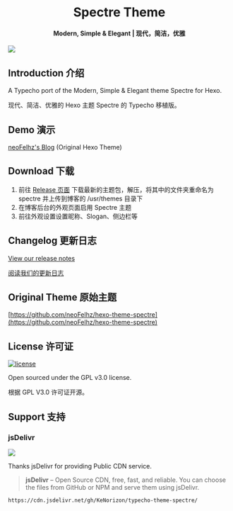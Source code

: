 <h1 align="center">Spectre Theme</h1>

<h4 align="center">Modern, Simple & Elegant | 现代，简洁，优雅</h1>

![](https://i.loli.net/2018/02/23/5a9026207957f.png)

## Introduction 介绍

A Typecho port of the Modern, Simple & Elegant theme Spectre for Hexo.

现代、简洁、优雅的 Hexo 主题 Spectre 的 Typecho 移植版。

## Demo 演示

[neoFelhz's Blog](https://blog.nfz.moe) (Original Hexo Theme)

## Download 下载

1. 前往 [Release 页面](https://github.com/KeNorizon/typecho-theme-spectre/releases/latest) 下载最新的主题包，解压，将其中的文件夹重命名为 spectre 并上传到博客的 /usr/themes 目录下
2. 在博客后台的外观页面启用 Spectre 主题
3. 前往外观设置设置昵称、Slogan、侧边栏等

## Changelog 更新日志

[View our release notes](https://github.com/KeNorizon/typecho-theme-spectre/releases)

[阅读我们的更新日志](https://github.com/KeNorizon/typecho-theme-spectre/releases)

## Original Theme 原始主题

[https://github.com/neoFelhz/hexo-theme-spectre](https://github.com/neoFelhz/hexo-theme-spectre)

## License 许可证

[![license](https://img.shields.io/github/license/neoFelhz/hexo-theme-spectre.svg?style=flat-square)](https://github.com/neoFelhz/hexo-theme-spectre/blob/master/LICENSE)

Open sourced under the GPL v3.0 license.

根据 GPL V3.0 许可证开源。

## Support 支持

### jsDelivr

[![](https://i.loli.net/2018/02/23/5a902909d5f43.png)](https://www.jsdelivr.com)

Thanks jsDelivr for providing Public CDN service.

> **jsDelivr** – Open Source CDN, free, fast, and reliable. You can choose the files from GitHub or NPM and serve them using jsDelivr.

`https://cdn.jsdelivr.net/gh/KeNorizon/typecho-theme-spectre/`